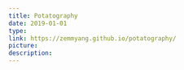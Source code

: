 ```yaml
---
title: Potatography
date: 2019-01-01
type:
link: https://zemmyang.github.io/potatography/
picture:
description:
---
```

